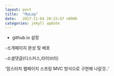 ```yaml
---
layout: post
title:  "MyLog"
date:   2017-11-04 20:15:47 +0900
categories: jekyll update
---
```


- github.io 설정  

-소개페이지 완성 및 배포   

-소셜댓글(디스커스,라이브리)  


'맘스터치 웹페이지 스프링 MVC 방식으로 구현해 나갈것..'

